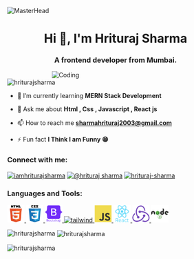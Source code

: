 ![MasterHead]([https://www.digitalsolutionservices.com/img/services/web%20development.gif](https://media.licdn.com/dms/image/C4E12AQE1HWdIDDkyEA/article-cover_image-shrink_600_2000/0/1646907885048?e=2147483647&v=beta&t=9I6AOJ9-DyXZhVk47FH0HZWLMB_ePf6Ilc2aMIFchQM))
<h1 align="center">Hi 👋, I'm Hrituraj Sharma</h1>
<h3 align="center">A frontend developer from Mumbai.</h3>

<img align="right" alt="Coding" width="400" src="https://cdn.dribbble.com/users/1162077/screenshots/3848914/programmer.gif"/>

<p align="left"> <img src="https://komarev.com/ghpvc/?username=hriturajsharma&label=Profile%20views&color=0e75b6&style=flat" alt="hriturajsharma" /> </p>

- 🌱 I’m currently learning **MERN Stack Development**

- 💬 Ask me about **Html , Css , Javascript , React js**

- 📫 How to reach me **sharmahrituraj2003@gmail.com**

- ⚡ Fun fact **I Think I am Funny 😁**

<h3 align="left">Connect with me:</h3>
<p align="left">


<a href="https://instagram.com/iamhriturajsharma" target="blank"><img align="center" src="https://raw.githubusercontent.com/rahuldkjain/github-profile-readme-generator/master/src/images/icons/Social/instagram.svg" alt="iamhriturajsharma" height="30" width="40" /></a>
<a href="https://twitter.com/@hrituraj sharma" target="blank"><img align="center" src="https://raw.githubusercontent.com/rahuldkjain/github-profile-readme-generator/master/src/images/icons/Social/twitter.svg" alt="@hrituraj sharma" height="30" width="40" /></a>
<a href="https://linkedin.com/in/hrituraj-sharma" target="blank"><img align="center" src="https://raw.githubusercontent.com/rahuldkjain/github-profile-readme-generator/master/src/images/icons/Social/linked-in-alt.svg" alt="hrituraj-sharma" height="30" width="40" /></a>
</p>

<h3 align="left">Languages and Tools:</h3>
 <a href="https://www.w3.org/html/" target="_blank" rel="noreferrer"> <img src="https://raw.githubusercontent.com/devicons/devicon/master/icons/html5/html5-original-wordmark.svg" alt="html5" width="40" height="40"/> </a>
<a href="https://www.w3schools.com/css/" target="_blank" rel="noreferrer"> <img src="https://raw.githubusercontent.com/devicons/devicon/master/icons/css3/css3-original-wordmark.svg" alt="css3" width="40" height="40"/> </a>
<a href="https://getbootstrap.com" target="_blank" rel="noreferrer"> <img src="https://raw.githubusercontent.com/devicons/devicon/master/icons/bootstrap/bootstrap-plain-wordmark.svg" alt="bootstrap" width="40" height="40"/> </a>
</a> <a href="https://tailwindcss.com/" target="_blank" rel="noreferrer"> <img src="https://www.vectorlogo.zone/logos/tailwindcss/tailwindcss-icon.svg" alt="tailwind" width="40" height="40"/> </a>
  <a href="https://developer.mozilla.org/en-US/docs/Web/JavaScript" target="_blank" rel="noreferrer"> <img src="https://raw.githubusercontent.com/devicons/devicon/master/icons/javascript/javascript-original.svg" alt="javascript" width="40" height="40"/> </a> 
   <a href="https://reactjs.org/" target="_blank" rel="noreferrer"> <img src="https://raw.githubusercontent.com/devicons/devicon/master/icons/react/react-original-wordmark.svg" alt="react" width="40" height="40"/> </a>
     <a href="https://redux.js.org" target="_blank" rel="noreferrer"> <img src="https://raw.githubusercontent.com/devicons/devicon/master/icons/redux/redux-original.svg" alt="redux" width="40" height="40"/>  
  <a href="https://nodejs.org" target="_blank" rel="noreferrer"> <img src="https://raw.githubusercontent.com/devicons/devicon/master/icons/nodejs/nodejs-original-wordmark.svg" alt="nodejs" width="40" height="40"/> </a>
 </p>

<p><img align="left" src="https://github-readme-stats.vercel.app/api/top-langs?username=hriturajsharma&show_icons=true&locale=en&layout=compact" alt="hriturajsharma" /></p>

<p>&nbsp;<img align="center" src="https://github-readme-stats.vercel.app/api?username=hriturajsharma&show_icons=true&locale=en" alt="hriturajsharma" /></p>

<p><img align="center" src="https://github-readme-streak-stats.herokuapp.com/?user=hriturajsharma&" alt="hriturajsharma" /></p>
